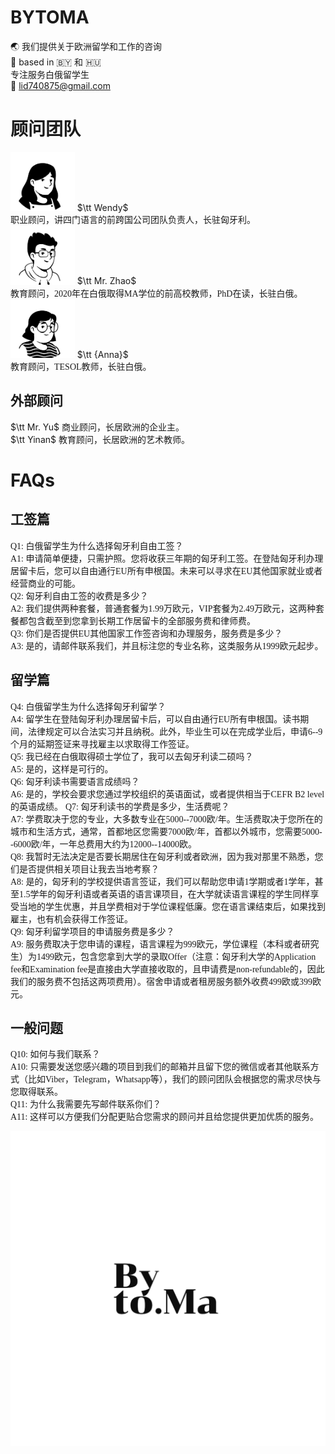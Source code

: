 # BYTOMA

:earth_asia: 我们提供关于欧洲留学和工作的咨询 <br>
:pushpin: based in :belarus: 和 :hungary: <br>
专注服务白俄留学生 <br>
:e-mail: lid740875@gmail.com <br>

# 顾问团队

<img src="430626297551463.png?raw=true"  style="zoom: 22%;" /> $\tt Wendy$ <br>
 <font face='KaiTi'>职业顾问，讲四门语言的前跨国公司团队负责人，长驻匈牙利。</font> <br>
<img src="597343284284449.png?raw=true"  style="zoom: 22%;" /> $\tt Mr. Zhao$ <br>
 <font face='KaiTi'>教育顾问，2020年在白俄取得MA学位的前高校教师，PhD在读，长驻白俄。</font> <br>
<img src="342385279770680.png?raw=true"  style="zoom: 22%;" /> $\tt {Anna}$ <br>
 <font face='KaiTi'>教育顾问，TESOL教师，长驻白俄。</font><br>
 
## 外部顾问
$\tt Mr. Yu$ <font face='KaiTi'>商业顾问，长居欧洲的企业主。</font><br>
$\tt Yinan$ <font face='KaiTi'>教育顾问，长居欧洲的艺术教师。</font><br>

# FAQs

## 工签篇
<font face='KaiTi'>Q1: 白俄留学生为什么选择匈牙利自由工签？</font><br>
<font face='KaiTi'>A1: 申请简单便捷，只需护照。您将收获三年期的匈牙利工签。在登陆匈牙利办理居留卡后，您可以自由通行EU所有申根国。未来可以寻求在EU其他国家就业或者经营商业的可能。</font><br>
<font face='KaiTi'>Q2: 匈牙利自由工签的收费是多少？</font><br>
<font face='KaiTi'>A2: 我们提供两种套餐，普通套餐为1.99万欧元，VIP套餐为2.49万欧元，这两种套餐都包含截至到您拿到长期工作居留卡的全部服务费和律师费。</font><br>
<font face='KaiTi'>Q3: 你们是否提供EU其他国家工作签咨询和办理服务，服务费是多少？</font><br>
<font face='KaiTi'>A3: 是的，请邮件联系我们，并且标注您的专业名称，这类服务从1999欧元起步。</font><br>

## 留学篇
<font face='KaiTi'>Q4: 白俄留学生为什么选择匈牙利留学？</font><br>
<font face='KaiTi'>A4: 留学生在登陆匈牙利办理居留卡后，可以自由通行EU所有申根国。读书期间，法律规定可以合法实习并且纳税。此外，毕业生可以在完成学业后，申请6--9个月的延期签证来寻找雇主以求取得工作签证。</font><br>
<font face='KaiTi'>Q5: 我已经在白俄取得硕士学位了，我可以去匈牙利读二硕吗？</font><br>
<font face='KaiTi'>A5: 是的，这样是可行的。</font><br>
<font face='KaiTi'>Q6: 匈牙利读书需要语言成绩吗？</font><br>
<font face='KaiTi'>A6: 是的，学校会要求您通过学校组织的英语面试，或者提供相当于CEFR B2 level的英语成绩。</font>
<font face='KaiTi'>Q7: 匈牙利读书的学费是多少，生活费呢？</font><br>
<font face='KaiTi'>A7: 学费取决于您的专业，大多数专业在5000--7000欧/年。生活费取决于您所在的城市和生活方式，通常，首都地区您需要7000欧/年，首都以外城市，您需要5000--6000欧/年，一年总费用大约为12000--14000欧。</font><br>
<font face='KaiTi'>Q8: 我暂时无法决定是否要长期居住在匈牙利或者欧洲，因为我对那里不熟悉，您们是否提供相关项目让我去当地考察？</font><br>
<font face='KaiTi'>A8: 是的，匈牙利的学校提供语言签证，我们可以帮助您申请1学期或者1学年，甚至1.5学年的匈牙利语或者英语的语言课项目，在大学就读语言课程的学生同样享受当地的学生优惠，并且学费相对于学位课程低廉。您在语言课结束后，如果找到雇主，也有机会获得工作签证。</font><br>
<font face='KaiTi'>Q9: 匈牙利留学项目的申请服务费是多少？</font><br>
<font face='KaiTi'>A9: 服务费取决于您申请的课程，语言课程为999欧元，学位课程（本科或者研究生）为1499欧元，包含您拿到大学的录取Offer（注意：匈牙利大学的Application fee和Examination fee是直接由大学直接收取的，且申请费是non-refundable的，因此我们的服务费不包括这两项费用）。宿舍申请或者租房服务额外收费499欧或399欧元。</font><br>

## 一般问题
<font face='KaiTi'>Q10: 如何与我们联系？</font><br>
<font face='KaiTi'>A10: 只需要发送您感兴趣的项目到我们的邮箱并且留下您的微信或者其他联系方式（比如Viber，Telegram，Whatsapp等），我们的顾问团队会根据您的需求尽快与您取得联系。</font><br>
<font face='KaiTi'>Q11: 为什么我需要先写邮件联系你们？</font><br>
<font face='KaiTi'>A11: 这样可以方便我们分配更贴合您需求的顾问并且给您提供更加优质的服务。</font><br>

![](https://github.com/bytoma/bytoma.github.io/blob/main/logo.png?raw=true)

